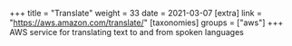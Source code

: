 +++
title = "Translate"
weight = 33
date = 2021-03-07
[extra]
link = "https://aws.amazon.com/translate/"
[taxonomies]
groups = ["aws"]
+++
AWS service for translating text to and from spoken languages

